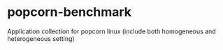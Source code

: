 # popcorn-benchmark
Application collection for popcorn linux (include both homogeneous and heterogeneous setting)
